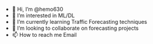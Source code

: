 - 👋 Hi, I’m @hemo630
- 👀 I’m interested in ML/DL
- 🌱 I’m currently learning Traffic Forecasting techniques
- 💞️ I’m looking to collaborate on forecasting projects
- 📫 How to reach me Email

<!---
hemo630/hemo630 is a ✨ special ✨ repository because its `README.md` (this file) appears on your GitHub profile.
You can click the Preview link to take a look at your changes.
--->
